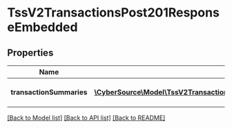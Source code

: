 # TssV2TransactionsPost201ResponseEmbedded

## Properties
Name | Type | Description | Notes
------------ | ------------- | ------------- | -------------
**transactionSummaries** | [**\CyberSource\Model\TssV2TransactionsPost201ResponseEmbeddedTransactionSummaries[]**](TssV2TransactionsPost201ResponseEmbeddedTransactionSummaries.md) | transaction search summary | [optional] 

[[Back to Model list]](../README.md#documentation-for-models) [[Back to API list]](../README.md#documentation-for-api-endpoints) [[Back to README]](../README.md)


